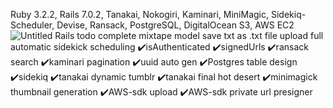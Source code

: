Ruby 3.2.2, Rails 7.0.2, Tanakai, Nokogiri, Kaminari, MiniMagic, Sidekiq-Scheduler, Devise, Ransack, PostgreSQL, DigitalOcean S3, AWS EC2
![Untitled](https://github.com/duneswake/crystal_hair_api_rails/assets/42588724/91507f84-37b1-4e2e-bf8a-33bdc4c15420)
Rails todo 
complete mixtape model
save txt as .txt
file upload
full automatic sidekick scheduling 
✔️isAuthenticated
✔️signedUrls
✔️ransack search
✔️kaminari pagination
✔️uuid auto gen
✔️Postgres table design
✔️sidekiq 
✔️tanakai dynamic tumblr
✔️tanakai final hot desert
✔️minimagick thumbnail generation
✔️AWS-sdk upload
✔️AWS-sdk private url presigner